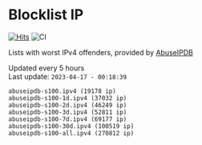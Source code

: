 # Blocklist IP

[![Hits](https://hits.seeyoufarm.com/api/count/incr/badge.svg?url=https%3A%2F%2Fgithub.com%2Fborestad%2Fblocklist-ip%2F&count_bg=%2379C83D&title_bg=%23555555&icon=&icon_color=%23E7E7E7&title=hits&edge_flat=false)](https://hits.seeyoufarm.com)  ![CI](https://img.shields.io/github/workflow/status/borestad/blocklist-ip/CI?style=flat-square)

Lists with worst IPv4 offenders, provided by [AbuseIPDB](https://www.abuseipdb.com/)

<!-- FOOTER-PLACEHOLDER -->
Updated every 5 hours<br>
Last update: `2023-04-17 - 00:18:39`
```
abuseipdb-s100.ipv4 (19178 ip)
abuseipdb-s100-1d.ipv4 (37032 ip)
abuseipdb-s100-2d.ipv4 (46249 ip)
abuseipdb-s100-3d.ipv4 (52811 ip)
abuseipdb-s100-7d.ipv4 (69177 ip)
abuseipdb-s100-30d.ipv4 (100519 ip)
abuseipdb-s100-all.ipv4 (270812 ip)
```

